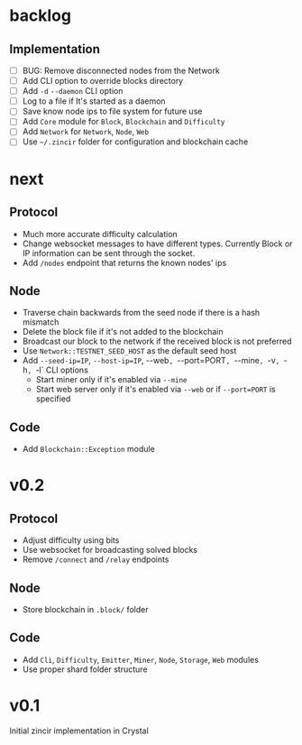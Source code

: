 # backlog

## Implementation

- [ ] BUG: Remove disconnected nodes from the Network
- [ ] Add CLI option to override blocks directory
- [ ] Add `-d` `--daemon` CLI option
- [ ] Log to a file if It's started as a daemon
- [ ] Save know node ips to file system for future use
- [ ] Add `Core` module for `Block`, `Blockchain` and `Difficulty`
- [ ] Add `Network` for `Network`, `Node`, `Web`
- [ ] Use `~/.zincir` folder for configuration and blockchain cache

# next

## Protocol

- Much more accurate difficulty calculation
- Change websocket messages to have different types. Currently Block or IP information
  can be sent through the socket.
- Add `/nodes` endpoint that returns the known nodes' ips

## Node

- Traverse chain backwards from the seed node if there is a hash mismatch
- Delete the block file if it's not added to the blockchain
- Broadcast our block to the network if the received block is not preferred
- Use `Network::TESTNET_SEED_HOST` as the default seed host
- Add `--seed-ip=IP`, `--host-ip=IP`, --web`, `--port=PORT`, `--mine`, `-v`, `-h`, `-l` CLI options
  * Start miner only if it's enabled via `--mine`
  * Start web server only if it's enabled via `--web` or if `--port=PORT` is specified

## Code

- Add `Blockchain::Exception` module

# v0.2

## Protocol

- Adjust difficulty using bits
- Use websocket for broadcasting solved blocks
- Remove `/connect` and `/relay` endpoints

## Node

- Store blockchain in `.block/` folder

## Code

- Add `Cli`, `Difficulty`, `Emitter`, `Miner`, `Node`, `Storage`, `Web` modules
- Use proper shard folder structure

# v0.1

Initial zincir implementation in Crystal
